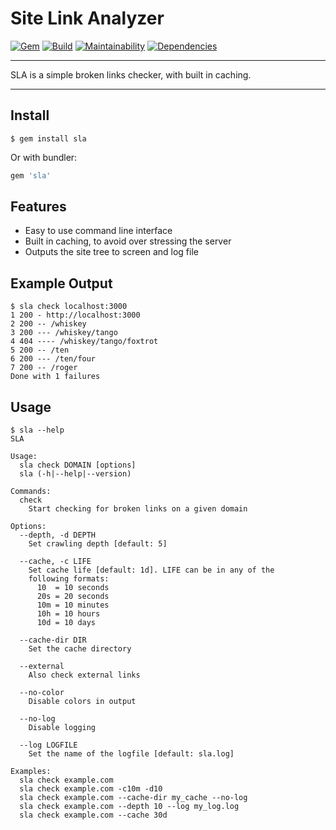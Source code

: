 Site Link Analyzer
==================================================

[![Gem](https://img.shields.io/gem/v/sla.svg?style=flat-square)](https://rubygems.org/gems/sla)
[![Build](https://img.shields.io/travis/DannyBen/sla.svg?style=flat-square)](https://travis-ci.org/DannyBen/sla)
[![Maintainability](https://api.codeclimate.com/v1/badges/f78192aead8a74535a24/maintainability)](https://codeclimate.com/github/DannyBen/sla/maintainability)
[![Dependencies](https://img.shields.io/gemnasium/DannyBen/sla.svg?style=flat-square)](https://gemnasium.com/DannyBen/sla)

---

SLA is a simple broken links checker, with built in caching.

---

Install
--------------------------------------------------

```
$ gem install sla
```

Or with bundler:

```ruby
gem 'sla'
```


Features
--------------------------------------------------

- Easy to use command line interface
- Built in caching, to avoid over stressing the server
- Outputs the site tree to screen and log file


Example Output
--------------------------------------------------
```
$ sla check localhost:3000
1 200 - http://localhost:3000
2 200 -- /whiskey
3 200 --- /whiskey/tango
4 404 ---- /whiskey/tango/foxtrot
5 200 -- /ten
6 200 --- /ten/four
7 200 -- /roger
Done with 1 failures
```


Usage
--------------------------------------------------

```
$ sla --help
SLA

Usage:
  sla check DOMAIN [options]
  sla (-h|--help|--version)

Commands:
  check
    Start checking for broken links on a given domain
  
Options:
  --depth, -d DEPTH
    Set crawling depth [default: 5]

  --cache, -c LIFE
    Set cache life [default: 1d]. LIFE can be in any of the 
    following formats:
      10  = 10 seconds
      20s = 20 seconds
      10m = 10 minutes
      10h = 10 hours
      10d = 10 days

  --cache-dir DIR
    Set the cache directory

  --external
    Also check external links

  --no-color
    Disable colors in output

  --no-log
    Disable logging

  --log LOGFILE
    Set the name of the logfile [default: sla.log]

Examples:
  sla check example.com
  sla check example.com -c10m -d10
  sla check example.com --cache-dir my_cache --no-log
  sla check example.com --depth 10 --log my_log.log
  sla check example.com --cache 30d
```
